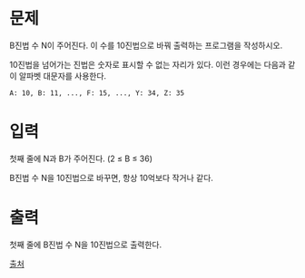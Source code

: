 # 문제

B진법 수 N이 주어진다. 이 수를 10진법으로 바꿔 출력하는 프로그램을 작성하시오.

10진법을 넘어가는 진법은 숫자로 표시할 수 없는 자리가 있다. 이런 경우에는 다음과 같이 알파벳 대문자를 사용한다.

```
A: 10, B: 11, ..., F: 15, ..., Y: 34, Z: 35
```

# 입력

첫째 줄에 N과 B가 주어진다. (2 ≤ B ≤ 36)

B진법 수 N을 10진법으로 바꾸면, 항상 10억보다 작거나 같다.

# 출력

첫째 줄에 B진법 수 N을 10진법으로 출력한다.

[출처](https://www.acmicpc.net/problem/2745)